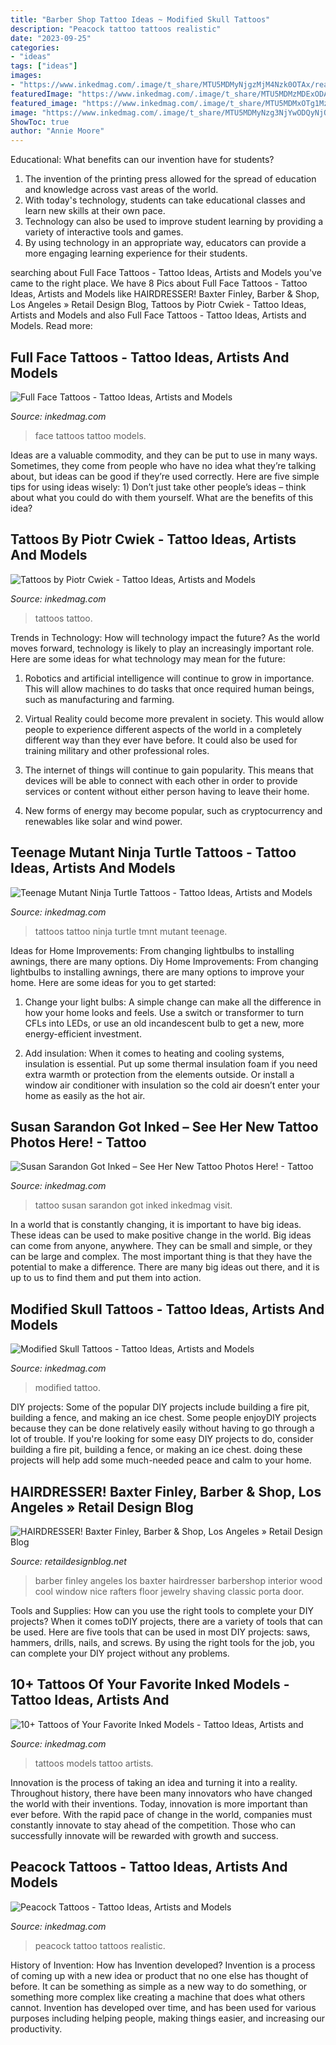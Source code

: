 ```yaml
---
title: "Barber Shop Tattoo Ideas ~ Modified Skull Tattoos"
description: "Peacock tattoo tattoos realistic"
date: "2023-09-25"
categories:
- "ideas"
tags: ["ideas"]
images:
- "https://www.inkedmag.com/.image/t_share/MTU5MDMyNjgzMjM4Nzk0OTAx/realistic.jpg"
featuredImage: "https://www.inkedmag.com/.image/t_share/MTU5MDMzMDExODA0MDU1MTg5/model-feat.jpg"
featured_image: "https://www.inkedmag.com/.image/t_share/MTU5MDMxOTg1MzA2MTUwNjgw/modified_feature.jpg"
image: "https://www.inkedmag.com/.image/t_share/MTU5MDMyNzg3NjYwODQyNjQ1/baby.png"
ShowToc: true
author: "Annie Moore"
---
```



Educational: What benefits can our invention have for students?
1. The invention of the printing press allowed for the spread of education and knowledge across vast areas of the world.
2. With today's technology, students can take educational classes and learn new skills at their own pace.
3. Technology can also be used to improve student learning by providing a variety of interactive tools and games.
4. By using technology in an appropriate way, educators can provide a more engaging learning experience for their students.

	

		
searching about Full Face Tattoos - Tattoo Ideas, Artists and Models you've came to the right place. We have 8 Pics about Full Face Tattoos - Tattoo Ideas, Artists and Models like HAIRDRESSER! Baxter Finley, Barber &amp; Shop, Los Angeles » Retail Design Blog, Tattoos by Piotr Cwiek - Tattoo Ideas, Artists and Models and also Full Face Tattoos - Tattoo Ideas, Artists and Models. Read more:
		
    
## Full Face Tattoos - Tattoo Ideas, Artists And Models

<img loading=lazy src="https://www.inkedmag.com/.image/t_share/MTU5MDMyNTM1ODcxNzI3Mzg0/checks.jpg" onerror="this.onerror=null;this.src='https://tse2.mm.bing.net/th?id=OIP.G21Oj2EoEeeaBh3M0re0WQHaHa&amp;pid=15.1';" alt="Full Face Tattoos - Tattoo Ideas, Artists and Models">

_Source: inkedmag.com_

>face tattoos tattoo models. 

	

Ideas are a valuable commodity, and they can be put to use in many ways. Sometimes, they come from people who have no idea what they’re talking about, but ideas can be good if they’re used correctly. Here are five simple tips for using ideas wisely: 1) Don’t just take other people’s ideas – think about what you could do with them yourself. What are the benefits of this idea?

    
## Tattoos By Piotr Cwiek - Tattoo Ideas, Artists And Models

<img loading=lazy src="https://www.inkedmag.com/.image/t_share/MTU5MDMyNzg3NjYwODQyNjQ1/baby.png" onerror="this.onerror=null;this.src='https://tse4.mm.bing.net/th?id=OIP.59eRtEwxQtX9SEnvvFjiawHaLY&amp;pid=15.1';" alt="Tattoos by Piotr Cwiek - Tattoo Ideas, Artists and Models">

_Source: inkedmag.com_

>tattoos tattoo. 

	

Trends in Technology: How will technology impact the future?
As the world moves forward, technology is likely to play an increasingly important role. Here are some ideas for what technology may mean for the future:
1. Robotics and artificial intelligence will continue to grow in importance. This will allow machines to do tasks that once required human beings, such as manufacturing and farming.

2. Virtual Reality could become more prevalent in society. This would allow people to experience different aspects of the world in a completely different way than they ever have before. It could also be used for training military and other professional roles.

3. The internet of things will continue to gain popularity. This means that devices will be able to connect with each other in order to provide services or content without either person having to leave their home.

4. New forms of energy may become popular, such as cryptocurrency and renewables like solar and wind power.

    
## Teenage Mutant Ninja Turtle Tattoos - Tattoo Ideas, Artists And Models

<img loading=lazy src="https://www.inkedmag.com/.image/t_share/MTU5MDMyNTY3Mjc0Mjg0ODI0/feature.jpg" onerror="this.onerror=null;this.src='https://tse4.mm.bing.net/th?id=OIP.J4RQqhBz4O9fpvBoC5dFOgHaHc&amp;pid=15.1';" alt="Teenage Mutant Ninja Turtle Tattoos - Tattoo Ideas, Artists and Models">

_Source: inkedmag.com_

>tattoos tattoo ninja turtle tmnt mutant teenage. 

	

Ideas for Home Improvements: From changing lightbulbs to installing awnings, there are many options.
Diy Home Improvements: From changing lightbulbs to installing awnings, there are many options to improve your home. Here are some ideas for you to get started: 
1. Change your light bulbs: A simple change can make all the difference in how your home looks and feels. Use a switch or transformer to turn CFLs into LEDs, or use an old incandescent bulb to get a new, more energy-efficient investment. 

2. Add insulation: When it comes to heating and cooling systems, insulation is essential. Put up some thermal insulation foam if you need extra warmth or protection from the elements outside. Or install a window air conditioner with insulation so the cold air doesn’t enter your home as easily as the hot air. 


    
## Susan Sarandon Got Inked – See Her New Tattoo Photos Here! - Tattoo

<img loading=lazy src="https://www.inkedmag.com/.image/t_share/MTU5MDMzMDU5ODU2OTUwOTMz/susan-sarandon-tattoo_feature.jpg" onerror="this.onerror=null;this.src='https://tse2.mm.bing.net/th?id=OIP.gMUzxnzrnw9In21KiOFzngHaHd&amp;pid=15.1';" alt="Susan Sarandon Got Inked – See Her New Tattoo Photos Here! - Tattoo">

_Source: inkedmag.com_

>tattoo susan sarandon got inked inkedmag visit. 

	

In a world that is constantly changing, it is important to have big ideas. These ideas can be used to make positive change in the world. Big ideas can come from anyone, anywhere. They can be small and simple, or they can be large and complex. The most important thing is that they have the potential to make a difference. There are many big ideas out there, and it is up to us to find them and put them into action.

    
## Modified Skull Tattoos - Tattoo Ideas, Artists And Models

<img loading=lazy src="https://www.inkedmag.com/.image/t_share/MTU5MDMxOTg1MzA2MTUwNjgw/modified_feature.jpg" onerror="this.onerror=null;this.src='https://tse1.mm.bing.net/th?id=OIP.BsExuIH5vVrtd0yC_ev6tAHaHa&amp;pid=15.1';" alt="Modified Skull Tattoos - Tattoo Ideas, Artists and Models">

_Source: inkedmag.com_

>modified tattoo. 

	

DIY projects: Some of the popular DIY projects include building a fire pit, building a fence, and making an ice chest.
Some people enjoyDIY projects because they can be done relatively easily without having to go through a lot of trouble. If you're looking for some easy DIY projects to do, consider building a fire pit, building a fence, or making an ice chest. doing these projects will help add some much-needed peace and calm to your home.

    
## HAIRDRESSER! Baxter Finley, Barber &amp; Shop, Los Angeles » Retail Design Blog

<img loading=lazy src="http://retaildesignblog.net/wp-content/uploads/2012/04/Baxter-Finley-Barber-Shop-Los-Angeles-06.jpg" onerror="this.onerror=null;this.src='https://tse1.mm.bing.net/th?id=OIP.OodUiShPCcXC6VOuu1Nx8gHaLH&amp;pid=15.1';" alt="HAIRDRESSER! Baxter Finley, Barber &amp; Shop, Los Angeles » Retail Design Blog">

_Source: retaildesignblog.net_

>barber finley angeles los baxter hairdresser barbershop interior wood cool window nice rafters floor jewelry shaving classic porta door. 

	

Tools and Supplies: How can you use the right tools to complete your DIY projects?
When it comes toDIY projects, there are a variety of tools that can be used. Here are five tools that can be used in most DIY projects: saws, hammers, drills, nails, and screws. By using the right tools for the job, you can complete your DIY project without any problems.

    
## 10+ Tattoos Of Your Favorite Inked Models - Tattoo Ideas, Artists And

<img loading=lazy src="https://www.inkedmag.com/.image/t_share/MTU5MDMzMDExODA0MDU1MTg5/model-feat.jpg" onerror="this.onerror=null;this.src='https://tse1.mm.bing.net/th?id=OIP.kPmW5qIZ50X36r1URKkWuwHaF6&amp;pid=15.1';" alt="10+ Tattoos of Your Favorite Inked Models - Tattoo Ideas, Artists and">

_Source: inkedmag.com_

>tattoos models tattoo artists. 

	

Innovation is the process of taking an idea and turning it into a reality. Throughout history, there have been many innovators who have changed the world with their inventions. Today, innovation is more important than ever before. With the rapid pace of change in the world, companies must constantly innovate to stay ahead of the competition. Those who can successfully innovate will be rewarded with growth and success.

    
## Peacock Tattoos - Tattoo Ideas, Artists And Models

<img loading=lazy src="https://www.inkedmag.com/.image/t_share/MTU5MDMyNjgzMjM4Nzk0OTAx/realistic.jpg" onerror="this.onerror=null;this.src='https://tse4.mm.bing.net/th?id=OIP.Zanh9FNDdDwvGsitJHVSNwHaKm&amp;pid=15.1';" alt="Peacock Tattoos - Tattoo Ideas, Artists and Models">

_Source: inkedmag.com_

>peacock tattoo tattoos realistic. 

	

History of Invention: How has Invention developed?
Invention is a process of coming up with a new idea or product that no one else has thought of before. It can be something as simple as a new way to do something, or something more complex like creating a machine that does what others cannot. Invention has developed over time, and has been used for various purposes including helping people, making things easier, and increasing our productivity.

